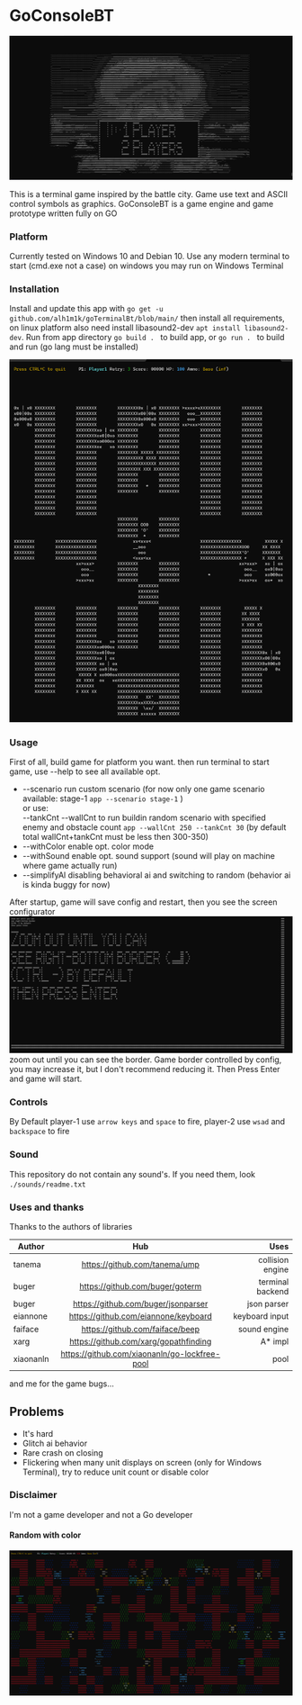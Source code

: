 # GoConsoleBT
![Alt-текст](/playerMenu.png "Menu")

This is a terminal game inspired by the battle city. Game use text
and ASCII control symbols as graphics. GoConsoleBT is a game engine and game prototype written fully on GO

### Platform
Currently tested on Windows 10 and Debian 10. Use any modern terminal to start
(cmd.exe not a case) on windows you may run on Windows Terminal

### Installation
Install and update this app with `go get -u github.com/alh1m1k/goTerminalBt/blob/main/`
then install all requirements, on linux platform also need install libasound2-dev `apt install libasound2-dev`.
Run from app directory `go build . ` to build app, or `go run . ` to build and run (go lang must be installed)

![Alt-текст](/stage1Normal.png "Stage-1")

### Usage
First of all, build game for platform you want. 
then run terminal to start game, use --help to see all available opt.
+ --scenario run custom scenario (for now only one game scenario available: stage-1 `app --scenario stage-1` )  
or use:  
--tankCnt --wallCnt to run buildin random scenario with specified enemy and obstacle count `app --wallCnt 250 --tankCnt 30` (by default total wallCnt+tankCnt must be less then 300-350)
+ --withColor enable opt. color mode
+ --withSound enable opt. sound support (sound will play on machine where game actually run)
+ --simplifyAl disabling behavioral ai and switching to random (behavior ai is kinda buggy for now)

After startup, game will save config and restart, then you see the screen configurator
![Alt-текст](/configurate.png "Cfg") zoom out until you can see the border.
Game border controlled by config, you may increase it, but I don't recommend reducing it. Then Press Enter and game will start.

### Controls
By Default player-1 use `arrow keys` and `space` to fire, player-2 use `wsad` and `backspace` to fire

### Sound
This repository do not contain any sound's. If you need them, look `./sounds/readme.txt`

###  Uses and thanks
Thanks to the authors of libraries

| Author | Hub | Uses |
|----------------|:---------:|----------------:|
| tanema | https://github.com/tanema/ump | collision engine |
| buger | https://github.com/buger/goterm | terminal backend |
| buger | https://github.com/buger/jsonparser | json parser |
| eiannone | https://github.com/eiannone/keyboard | keyboard input |
| faiface | https://github.com/faiface/beep | sound engine |
| xarg | https://github.com/xarg/gopathfinding | A* impl |
| xiaonanln | https://github.com/xiaonanln/go-lockfree-pool | pool |

and me for the game bugs...

## Problems
+ It's hard
+ Glitch ai behavior
+ Rare crash on closing
+ Flickering when many unit displays on screen (only for Windows Terminal), try to reduce unit count or disable color

### Disclaimer 
I'm not a game developer and not a Go developer 

#### Random with color
![Alt-текст](/withColor.png "Colorfull")
